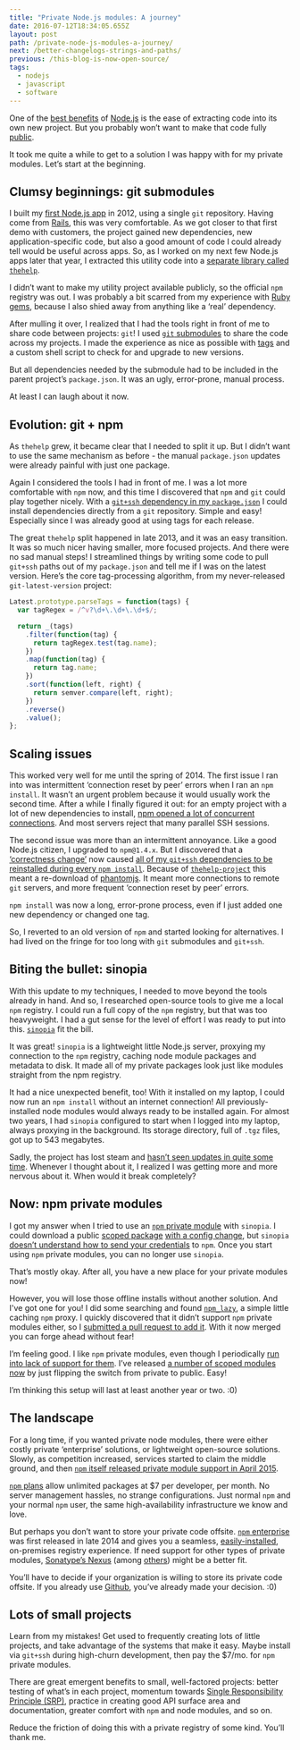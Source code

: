 ```yaml
---
title: "Private Node.js modules: A journey"
date: 2016-07-12T18:34:05.655Z
layout: post
path: /private-node-js-modules-a-journey/
next: /better-changelogs-strings-and-paths/
previous: /this-blog-is-now-open-source/
tags:
  - nodejs
  - javascript
  - software
---
```


One of the [best benefits](https://blog.scottnonnenberg.com/node-js-is-not-magical/#4-small-projects) of [Node.js](https://nodejs.org/) is the ease of extracting code into its own new project. But you probably won’t want to make that code fully [public](https://www.npmjs.com).

It took me quite a while to get to a solution I was happy with for my private modules. Let’s start at the beginning.

<div class='fold'></div>

## Clumsy beginnings: git submodules

I built my [first Node.js app](https://scottnonnenberg.com/work/#liffft-2012-q-1-to-2013-q-2) in 2012, using a single `git` repository. Having come from [Rails](http://rubyonrails.org/), this was very comfortable. As we got closer to that first demo with customers, the project gained new dependencies, new application-specific code, but also a good amount of code I could already tell would be useful across apps. So, as I worked on my next few Node.js apps later that year, I extracted this utility code into a [separate library called `thehelp`](https://blog.scottnonnenberg.com/the-state-of-thehelp/#background).

I didn’t want to make my utility project available publicly, so the official `npm` registry was out. I was probably a bit scarred from my experience with [Ruby gems](https://rubygems.org/), because I also shied away from anything like a ‘real’ dependency.

After mulling it over, I realized that I had the tools right in front of me to share code between projects: `git`! I used [`git` submodules](https://git-scm.com/book/en/v2/Git-Tools-Submodules) to share the code across my projects. I made the experience as nice as possible with [tags](https://git-scm.com/book/en/Git-Basics-Tagging) and a custom shell script to check for and upgrade to new versions.

But all dependencies needed by the submodule had to be included in the parent project’s `package.json`. It was an ugly, error-prone, manual process.

At least I can laugh about it now.

## Evolution: git + npm

As `thehelp` grew, it became clear that I needed to split it up. But I didn’t want to use the same mechanism as before - the manual `package.json` updates were already painful with just one package.

Again I considered the tools I had in front of me. I was a lot more comfortable with `npm` now, and this time I discovered that `npm` and `git` could play together nicely. With a [`git+ssh` dependency in my `package.json`](https://docs.npmjs.com/files/package.json#git-urls-as-dependencies) I could install dependencies directly from a `git` repository. Simple and easy! Especially since I was already good at using tags for each release.

The great `thehelp` split happened in late 2013, and it was an easy transition. It was so much nicer having smaller, more focused projects. And there were no sad manual steps! I streamlined things by writing some code to pull `git+ssh` paths out of my `package.json` and tell me if I was on the latest version. Here’s the core tag-processing algorithm, from my never-released `git-latest-version` project:

```javascript
Latest.prototype.parseTags = function(tags) {
  var tagRegex = /^v?\d+\.\d+\.\d+$/;

  return _(tags)
    .filter(function(tag) {
      return tagRegex.test(tag.name);
    })
    .map(function(tag) {
      return tag.name;
    })
    .sort(function(left, right) {
      return semver.compare(left, right);
    })
    .reverse()
    .value();
};
```

## Scaling issues

This worked very well for me until the spring of 2014. The first issue I ran into was intermittent ‘connection reset by peer’ errors when I ran an `npm install`. It wasn’t an urgent problem because it would usually work the second time. After a while I finally figured it out: for an empty project with a lot of new dependencies to install, [npm opened a lot of concurrent connections](https://github.com/npm/npm/issues/3911#issuecomment-43971253). And most servers reject that many parallel SSH sessions.

The second issue was more than an intermittent annoyance. Like a good Node.js citizen, I upgraded to `npm@1.4.x`. But I discovered that a [‘correctness change’](https://github.com/npm/npm/pull/4104) now caused [all of my `git+ssh` dependencies to be reinstalled during every `npm install`](https://github.com/npm/npm/issues/4191#issuecomment-38370399). Because of [`thehelp-project`](https://github.com/thehelp/project) this meant a re-download of [phantomjs](http://phantomjs.org/). It meant more connections to remote `git` servers, and more frequent ‘connection reset by peer’ errors.

`npm install` was now a long, error-prone process, even if I just added one new dependency or changed one tag.

So, I reverted to an old version of `npm` and started looking for alternatives. I had lived on the fringe for too long with `git` submodules and `git+ssh`.

## Biting the bullet: sinopia

With this update to my techniques, I needed to move beyond the tools already in hand. And so, I researched open-source tools to give me a local `npm` registry. I could run a full copy of the `npm` registry, but that was too heavyweight. I had a gut sense for the level of effort I was ready to put into this. [`sinopia`](https://github.com/rlidwka/sinopia) fit the bill.

It was great! `sinopia` is a lightweight little Node.js server, proxying my connection to the `npm` registry, caching node module packages and metadata to disk. It made all of my private packages look just like modules straight from the npm registry.

It had a nice unexpected benefit, too! With it installed on my laptop, I could now run an `npm install` without an internet connection! All previously-installed node modules would always ready to be installed again. For almost two years, I had `sinopia` configured to start when I logged into my laptop, always proxying in the background. Its storage directory, full of `.tgz` files, got up to 543 megabytes.

Sadly, the project has lost steam and [hasn’t seen updates in quite some time](https://github.com/rlidwka/sinopia/issues/376). Whenever I thought about it, I realized I was getting more and more nervous about it. When would it break completely?

## Now: npm private modules

I got my answer when I tried to use an [`npm` private module](https://www.npmjs.com/private-modules) with `sinopia`. I could download a public [scoped package](https://docs.npmjs.com/misc/scope) [with a config change](https://github.com/rlidwka/sinopia/issues/376#issuecomment-195497794), but `sinopia` [doesn’t understand how to send your credentials](https://github.com/rlidwka/sinopia/issues/278#issuecomment-176731408) to `npm`. Once you start using `npm` private modules, you can no longer use `sinopia`.

That’s mostly okay. After all, you have a new place for your private modules now!

However, you will lose those offline installs without another solution. And I've got one for you! I did some searching and found [`npm_lazy`](https://github.com/mixu/npm_lazy), a simple little caching `npm` proxy. I quickly discovered that it didn’t support `npm` private modules either, so I [submitted a pull request to add it](https://github.com/mixu/npm_lazy/pull/65). With it now merged you can forge ahead without fear!

I’m feeling good. I like `npm` private modules, even though I periodically [run into lack of support for them](https://github.com/sarbbottam/eslint-find-rules/pull/104). I’ve released [a number of scoped modules now](https://www.npmjs.com/~scottnonnenberg) by just flipping the switch from private to public. Easy!

I’m thinking this setup will last at least another year or two. :0)

## The landscape

For a long time, if you wanted private node modules, there were either costly private ‘enterprise’ solutions, or lightweight open-source solutions. Slowly, as competition increased, services started to claim the middle ground, and then [`npm` itself released private module support in April 2015](http://blog.npmjs.org/post/116379479775/npm-private-modules-are-here).

[`npm` plans](https://www.npmjs.com/pricing) allow unlimited packages at $7 per developer, per month. No server management hassles, no strange configurations. Just normal `npm` and your normal `npm` user, the same high-availability infrastructure we know and love.

But perhaps you don’t want to store your private code offsite. [`npm` enterprise](https://www.npmjs.com/enterprise) was first released in late 2014 and gives you a seamless, [easily-installed](https://www.youtube.com/watch?v=mKMaG0cixXw), on-premises registry experience. If need support for other types of private modules, [Sonatype’s Nexus](http://www.sonatype.com/download-oss-sonatype) (among [others](https://binary-repositories-comparison.github.io/)) might be a better fit.

You’ll have to decide if your organization is willing to store its private code offsite. If you already use [Github](https://github.com/), you’ve already made your decision. :0)

## Lots of small projects

Learn from my mistakes! Get used to frequently creating lots of little projects, and take advantage of the systems that make it easy. Maybe install via `git+ssh` during high-churn development, then pay the $7/mo. for `npm` private modules.

There are great emergent benefits to small, well-factored projects: better testing of what’s in each project, momentum towards [Single Responsibility Principle (SRP)](https://en.wikipedia.org/wiki/Single_responsibility_principle), practice in creating good API surface area and documentation, greater comfort with `npm` and node modules, and so on.

Reduce the friction of doing this with a private registry of some kind. You’ll thank me.

